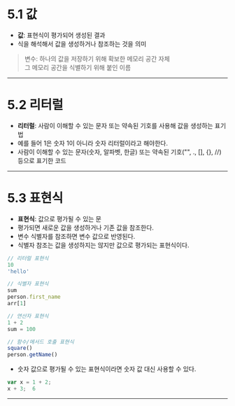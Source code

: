 # 5.1 값
- **값**: 표현식이 평가되어 생성된 결과
- 식을 해석해서 값을 생성하거나 참조하는 것을 의미
> 변수: 하나의 값을 저장하기 위해 확보한 메모리 공간 자체</br>
그 메모리 공간을 식별하기 위해 붙인 이름

---------------------------------
# 5.2 리터럴
- **리터럴**: 사람이 이해할 수 있는 문자 또는 약속된 기호를 사용해 값을 생성하는 표기법
- 예를 들어 1은 숫자 1이 아니라 숫자 리터럴이라고 해야한다.
- 사람이 이해할 수 있는 문자(숫자, 알파벳, 한글) 또는 약속된 기호("", ., [], {}, //) 등으로 표기한 코드

---

# 5.3 표현식
- **표현식**: 값으로 평가될 수 있는 문
- 평가되면 새로운 값을 생성하거나 기존 값을 참조한다.
- 변수 식별자를 참조하면 변수 값으로 반영된다.
- 식별자 참조는 값을 생성하지는 않지만 값으로 평가되는 표현식이다.

```js
// 리터럴 표현식
10
'hello'

// 식별자 표현식
sum
person.first_name
arr[1]

// 연산자 표현식
1 + 2
sum = 100

// 함수/메서드 호출 표현식
square()
person.getName()
```

- 숫자 값으로 평가될 수 있는 표현식이라면 숫자 값 대신 사용할 수 있다.
```js
var x = 1 + 2;
x + 3;  6
```

---------------------------------

